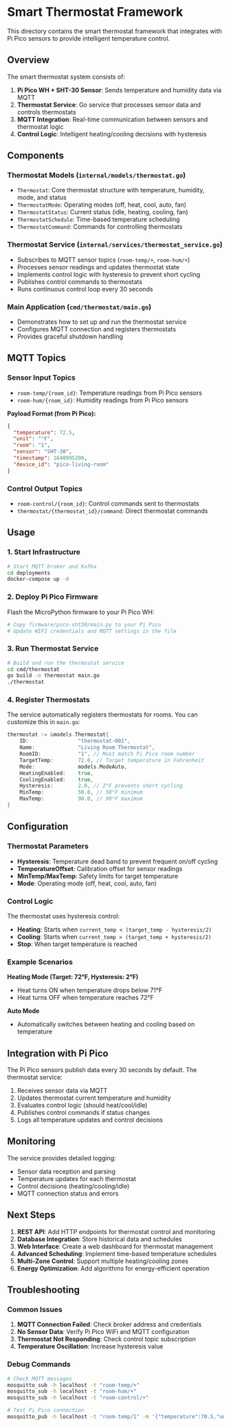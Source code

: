 # Smart Thermostat Framework

This directory contains the smart thermostat framework that integrates with Pi Pico sensors to provide intelligent temperature control.

## Overview

The smart thermostat system consists of:

1. **Pi Pico WH + SHT-30 Sensor**: Sends temperature and humidity data via MQTT
2. **Thermostat Service**: Go service that processes sensor data and controls thermostats
3. **MQTT Integration**: Real-time communication between sensors and thermostat logic
4. **Control Logic**: Intelligent heating/cooling decisions with hysteresis

## Components

### Thermostat Models (`internal/models/thermostat.go`)

- `Thermostat`: Core thermostat structure with temperature, humidity, mode, and status
- `ThermostatMode`: Operating modes (off, heat, cool, auto, fan)
- `ThermostatStatus`: Current status (idle, heating, cooling, fan)
- `ThermostatSchedule`: Time-based temperature scheduling
- `ThermostatCommand`: Commands for controlling thermostats

### Thermostat Service (`internal/services/thermostat_service.go`)

- Subscribes to MQTT sensor topics (`room-temp/+`, `room-hum/+`)
- Processes sensor readings and updates thermostat state
- Implements control logic with hysteresis to prevent short cycling
- Publishes control commands to thermostats
- Runs continuous control loop every 30 seconds

### Main Application (`cmd/thermostat/main.go`)

- Demonstrates how to set up and run the thermostat service
- Configures MQTT connection and registers thermostats
- Provides graceful shutdown handling

## MQTT Topics

### Sensor Input Topics
- `room-temp/{room_id}`: Temperature readings from Pi Pico sensors
- `room-hum/{room_id}`: Humidity readings from Pi Pico sensors

**Payload Format (from Pi Pico):**
```json
{
  "temperature": 72.5,
  "unit": "°F",
  "room": "1",
  "sensor": "SHT-30",
  "timestamp": 1640995200,
  "device_id": "pico-living-room"
}
```

### Control Output Topics
- `room-control/{room_id}`: Control commands sent to thermostats
- `thermostat/{thermostat_id}/command`: Direct thermostat commands

## Usage

### 1. Start Infrastructure

```bash
# Start MQTT broker and Kafka
cd deployments
docker-compose up -d
```

### 2. Deploy Pi Pico Firmware

Flash the MicroPython firmware to your Pi Pico WH:
```bash
# Copy firmware/pico-sht30/main.py to your Pi Pico
# Update WIFI credentials and MQTT settings in the file
```

### 3. Run Thermostat Service

```bash
# Build and run the thermostat service
cd cmd/thermostat
go build -o thermostat main.go
./thermostat
```

### 4. Register Thermostats

The service automatically registers thermostats for rooms. You can customize this in `main.go`:

```go
thermostat := &models.Thermostat{
    ID:                "thermostat-001",
    Name:              "Living Room Thermostat",
    RoomID:            "1", // Must match Pi Pico room number
    TargetTemp:        72.0, // Target temperature in Fahrenheit
    Mode:              models.ModeAuto,
    HeatingEnabled:    true,
    CoolingEnabled:    true,
    Hysteresis:        2.0, // 2°F prevents short cycling
    MinTemp:           50.0, // 50°F minimum
    MaxTemp:           90.0, // 90°F maximum
}
```

## Configuration

### Thermostat Parameters

- **Hysteresis**: Temperature dead band to prevent frequent on/off cycling
- **TemperatureOffset**: Calibration offset for sensor readings
- **MinTemp/MaxTemp**: Safety limits for target temperature
- **Mode**: Operating mode (off, heat, cool, auto, fan)

### Control Logic

The thermostat uses hysteresis control:
- **Heating**: Starts when `current_temp < (target_temp - hysteresis/2)`
- **Cooling**: Starts when `current_temp > (target_temp + hysteresis/2)`
- **Stop**: When target temperature is reached

### Example Scenarios

**Heating Mode (Target: 72°F, Hysteresis: 2°F)**
- Heat turns ON when temperature drops below 71°F
- Heat turns OFF when temperature reaches 72°F

**Auto Mode**
- Automatically switches between heating and cooling based on temperature

## Integration with Pi Pico

The Pi Pico sensors publish data every 30 seconds by default. The thermostat service:

1. Receives sensor data via MQTT
2. Updates thermostat current temperature and humidity
3. Evaluates control logic (should heat/cool/idle)
4. Publishes control commands if status changes
5. Logs all temperature updates and control decisions

## Monitoring

The service provides detailed logging:
- Sensor data reception and parsing
- Temperature updates for each thermostat
- Control decisions (heating/cooling/idle)
- MQTT connection status and errors

## Next Steps

1. **REST API**: Add HTTP endpoints for thermostat control and monitoring
2. **Database Integration**: Store historical data and schedules
3. **Web Interface**: Create a web dashboard for thermostat management
4. **Advanced Scheduling**: Implement time-based temperature schedules
5. **Multi-Zone Control**: Support multiple heating/cooling zones
6. **Energy Optimization**: Add algorithms for energy-efficient operation

## Troubleshooting

### Common Issues

1. **MQTT Connection Failed**: Check broker address and credentials
2. **No Sensor Data**: Verify Pi Pico WiFi and MQTT configuration
3. **Thermostat Not Responding**: Check control topic subscription
4. **Temperature Oscillation**: Increase hysteresis value

### Debug Commands

```bash
# Check MQTT messages
mosquitto_sub -h localhost -t "room-temp/+"
mosquitto_sub -h localhost -t "room-hum/+"
mosquitto_sub -h localhost -t "room-control/+"

# Test Pi Pico connection
mosquitto_pub -h localhost -t "room-temp/1" -m '{"temperature":70.5,"unit":"°F","room":"1","sensor":"SHT-30","timestamp":1640995200,"device_id":"test"}'
```
